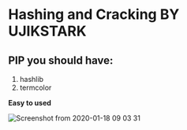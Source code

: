 # Hashing and Cracking BY UJIKSTARK

## PIP you should have:
1. hashlib
2. termcolor

**Easy to used**

![Screenshot from 2020-01-18 09 03 31](https://user-images.githubusercontent.com/57621743/72664938-7e694e00-39d1-11ea-94e6-8ec4befea680.png)
